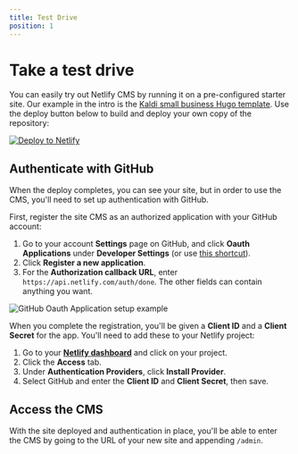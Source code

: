 ```yaml
---
title: Test Drive
position: 1
---
```


# Take a test drive

You can easily try out Netlify CMS by running it on a pre-configured starter site. Our example in the intro is the [Kaldi small business Hugo template](https://github.com/netlify-templates/kaldi-hugo-cms-template). Use the deploy button below to build and deploy your own copy of the repository:

[![Deploy to Netlify](https://www.netlify.com/img/deploy/button.svg)](https://app.netlify.com/start/deploy?repository=https://github.com/netlify-templates/kaldi-hugo-cms-template)

## Authenticate with GitHub

When the deploy completes, you can see your site, but in order to use the CMS, you'll need to set up authentication with GitHub.

First, register the site CMS as an authorized application with your GitHub account:
 
 1. Go to your account **Settings** page on GitHub, and click **Oauth Applications** under **Developer Settings** (or use [this shortcut](https://github.com/settings/developers)).
 2. Click **Register a new application**.
 3. For the **Authorization callback URL**, enter `https://api.netlify.com/auth/done`. The other fields can contain anything you want.

![GitHub Oauth Application setup example](/img/github-oauth.png?raw=true)

When you complete the registration, you'll be given a **Client ID** and a **Client Secret** for the app. You'll need to add these to your Netlify project:
 
 1. Go to your [**Netlify dashboard**](https://app.netlify.com/) and click on your project.
 2. Click the **Access** tab.
 3. Under **Authentication Providers**, click **Install Provider**.
 4. Select GitHub and enter the **Client ID** and **Client Secret**, then save.

## Access the CMS

With the site deployed and authentication in place, you'll be able to enter the CMS by going to the URL of your new site and appending `/admin`.
